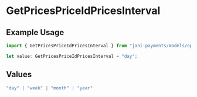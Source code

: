 # GetPricesPriceIdPricesInterval

## Example Usage

```typescript
import { GetPricesPriceIdPricesInterval } from "jani-payments/models/operations";

let value: GetPricesPriceIdPricesInterval = "day";
```

## Values

```typescript
"day" | "week" | "month" | "year"
```